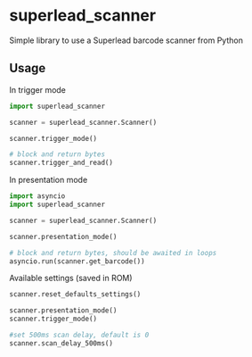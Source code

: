 # superlead_scanner

Simple library to use a Superlead barcode scanner from Python

## Usage

In trigger mode
```python
import superlead_scanner

scanner = superlead_scanner.Scanner()

scanner.trigger_mode()

# block and return bytes
scanner.trigger_and_read()
```

In presentation mode

```python
import asyncio
import superlead_scanner

scanner = superlead_scanner.Scanner()

scanner.presentation_mode()

# block and return bytes, should be awaited in loops
asyncio.run(scanner.get_barcode())
```

Available settings (saved in ROM)
```python
scanner.reset_defaults_settings()

scanner.presentation_mode()
scanner.trigger_mode()

#set 500ms scan delay, default is 0
scanner.scan_delay_500ms()
```